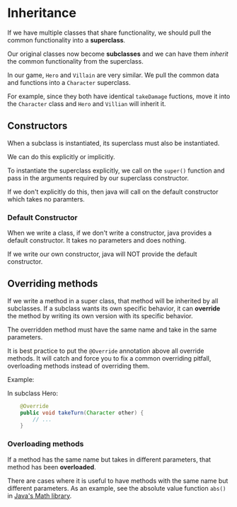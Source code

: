 # Inheritance

If we have multiple classes that share functionality, we should pull
the common functionality into a **superclass**.

Our original classes now become **subclasses** and we can have them *inherit*
the common functionality from the superclass.

In our game, `Hero` and `Villain` are very similar. We pull the common data and
functions into a `Character` superclass.

For example, since they both have identical `takeDamage` fuctions, move it
into the `Character` class and `Hero` and `Villian` will inherit it.

## Constructors

When a subclass is instantiated, its superclass must also be instantiated.

We can do this explicitly or implicitly.

To instantiate the superclass explicitly, we call on the `super()` function
and pass in the arguments required by our superclass constructor.

If we don't explicitly do this, then java will call on the default constructor
which takes no paramters.

### Default Constructor 

When we write a class, if we don't write a constructor, java provides a 
default constructor. It takes no parameters and does nothing.

If we write our own constructor, java will NOT provide the default constructor.

## Overriding methods

If we write a method in a super class, that method will be inherited by
all subclasses. If a subclass wants its own specific behavior, it can 
**override** the method by writing its own version with its specific behavior.

The overridden method must have the same name and take in the same parameters.

It is best practice to put the `@Override` annotation above all
override methods. It will catch and force you to fix a common overriding
pitfall, overloading methods instead of overriding them.

Example:

In subclass Hero:

```java
    @Override
    public void takeTurn(Character other) {
        // ...
    }
```

### Overloading methods

If a method has the same name but takes in different parameters, that method
has been **overloaded**.

There are cases where it is useful to have methods with the same name but
different parameters. As an example, see the absolute value function
`abs()` in [Java's Math library](https://docs.oracle.com/javase/8/docs/api/java/lang/Math.html).